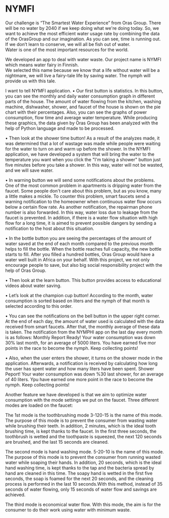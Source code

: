 # NYMFI 
Our challenge is “The Smartest Water Experience” from  Oras Group. 
There will be no water by 2040 if we keep doing what we're doing today. So, we want to achieve the most efficient water usage rate by combining the data of the OrasGroup and our imagination. As you can see, time is running out. If we don’t learn to conserve, we will all be fish out of water.  
Water is one of the most important resources for the world.  


We developed an app to deal with water waste. Our project name is NYMFI which means water fairy in Finnish.  
We selected this name because we know that a life without water will be a nightmare, we will live a fairy-tale life by saving water. The nymph will provide us with this tale. 


I want to tell NYMFI application. 
•	Our first button is statistics. In this button, you can see the monthly and daily water consumption graph in different parts of the house. The amount of water flowing from the kitchen, washing machine, dishwasher, shower, and faucet of the house is shown on the pie chart with their percentages. Also, you can see the graphs of power consumption, flow time and average water temperature. 
            While producing these graphics, the data given by Oras Group has been analyzed with         the help of Python language and made to be processed. 
            
            
•	Then look at the shower time button! As a result of the analyzes made, it was determined that a lot of wastage was made while people were waiting for the water to turn on and warm up before the shower. In the NYMFI application, we have developed a system that will bring the water to the temperature you want when you click the "I'm taking a shower" button just five minutes before you take a shower. In this way, water will not be wasted, and we will save water. 


•	In warning button we will send some notifications about the problems. One of the most common problem in apartments is dripping water from the faucet. Some people don't care about this problem, but as you know, many a little makes a mickle. To counter this problem, smart faucets send a warning notification to the homeowner when continuous water flow occurs below a certain flow rate. As another notification, the repairman phone number is also forwarded. In this way, water loss due to leakage from the faucet is prevented. In addition, if there is a water flow situation with high 
flow for a long time, it is aimed to prevent possible dangers by sending a notification to the host about this situation. 


•	In the bottle button you are seeing the percentages of the amount of water saved at the end of each month compared to the previous month helps to fill the bottle. When the bottle reaches full capacity, the new bottle starts to fill. After you filled a hundred bottles, Oras Group would have a water well built in Africa on your behalf. With this project, we not only encourage people to save, but also big social responsibility project with the help of Oras Group. 


•	Then look at the learn button. This button provides access to educational videos about water saving. 


•	Let’s look at the champion cup button! According to the month, water consumption is sorted based on liters and the nymph of that month is selected according to this order.


•	You can see the notifications on the bell button in the upper right corner.
At the end of each day, the amount of water used is calculated with the data received from smart faucets. After that, the monthly average of these data is taken. The notification from the NYMPHI app on the last day every month is as follows: 
Monthly Report Ready! 
Your water consumption was down 30% last month, for an average of 5000 liters. You have earned five mor points in the race to become the nymph. Keep collecting points! 


•	Also, when the user enters the shower, it turns on the shower mode in the application. Afterwards, a notification is received by calculating how long the user has spent water and how many liters have been spent. 
Shower Peport! 
Your water consumption was down %30 last shower, for an average of 40 liters. Ypu have earned one more point in the race to become the nymph. Keep collecting points! 
 
 
 
 
 
Another feature we have developed is that we aim to optimize water consumption with the mode settings we put on the faucet. 
Three different modes are loaded on the faucet: 
 
The 1st mode is the toothbrushing mode 3-120-15 is the name of this mode. The purpose of this mode is to prevent the consumer from wasting water while brushing their teeth. In addition, 2 minutes, which is the ideal tooth brushing time, is kept thanks to the faucet. In the first three seconds, the toothbrush is wetted and the toothpaste is squeezed, the next 120 seconds are brushed, and the last 15 seconds are cleaned. 
 
The second mode is hand washing mode. 5-20-10 is the name of this mode. 
The purpose of this mode is to prevent the consumer from running wasted water while soaping their hands. In addition, 20 seconds, which is the ideal hand washing time, is kept thanks to the tap and the bacteria spread by hand are cleaned in this time. 
The soapy hand is wetted in the first five seconds, the soap is foamed for the next 20 seconds, and the cleaning process is performed in the last 10 seconds.With this method, instead of 35 seconds of water flowing, only 15 seconds of water flow and savings are achieved. 
 
The third mode is economical water flow. With this mode, the aim is for the consumer to do their work using water with minimum waste. 
 
